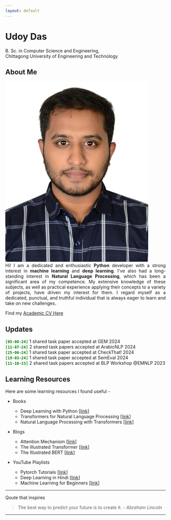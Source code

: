 ```yaml
---
layout: default
---
```

# Udoy Das
B. Sc. in Computer Science and Engineering, <br>
Chittagong University of Engineering and Technology


## About Me

<img class="profile-picture" src="profile.jpg">

<div style="text-align: justify">
    Hi! I am a dedicated and enthusiastic <b>Python</b> developer with a strong interest in <b>machine learning</b> and <b>deep learning</b>. I've also had a long-standing interest in <b>Natural Language Processing</b>, which has been a significant area of my competence. My extensive knowledge of these subjects, as well as practical experience applying their concepts to a variety of projects, have driven my interest for them. I regard myself as a dedicated, punctual, and truthful individual that is always eager to learn and take on new challenges.
</div>

Find my [Academic CV Here](https://drive.google.com/file/d/1razXfyiSXdpKIvBS5LoXjIZisr1MQRra/view?usp=sharing)

## Updates

<code style="color: green"><b>[05-08-24]</b></code> 1 shared task paper accepted at GEM 2024 <br>
<code style="color: green"><b>[11-07-24]</b></code> 2 shared task papers accepted at ArabicNLP 2024 <br>
<code style="color: green"><b>[25-06-24]</b></code> 1 shared task paper accepted at CheckThat! 2024 <br>
<code style="color: green"><b>[19-03-24]</b></code> 1 shared task paper accepted at SemEval 2024 <br>
<code style="color: green"><b>[11-10-23]</b></code> 2 shared task papers accepted at BLP Workshop @EMNLP 2023

## Learning Resources

Here are some learning resources I found useful -

* Books
    - Deep Learning with Python [[link](https://www.manning.com/books/deep-learning-with-python)]
    - Transformers for Natural Language Processing [[link](https://www.packtpub.com/en-us/product/transformers-for-natural-language-processing-9781803247335)]
    - Natural Language Processing with Transformers [[link](https://www.oreilly.com/library/view/natural-language-processing/9781098136789/)]

* Blogs
    - Attention Mechanism [[link](https://jalammar.github.io/visualizing-neural-machine-translation-mechanics-of-seq2seq-models-with-attention/)]
    - The Illustrated Transformer [[link](https://jalammar.github.io/illustrated-transformer/)]
    - The Illustrated BERT [[link](http://jalammar.github.io/illustrated-bert/)]

* YouTube Playlists
    - Pytorch Tutorials [[link](https://www.youtube.com/playlist?list=PLqnslRFeH2UrcDBWF5mfPGpqQDSta6VK4)]
    - Deep Learning in Hindi [[link](https://www.youtube.com/playlist?list=PLKnIA16_RmvYuZauWaPlRTC54KxSNLtNn)]
    - Machine Learning for Beginners [[link](https://www.youtube.com/playlist?list=PLeo1K3hjS3uvCeTYTeyfe0-rN5r8zn9rw)]

---

Qoute that inspires

> The best way to predict your future is to create it. - 
*Abraham Lincoln*

---
